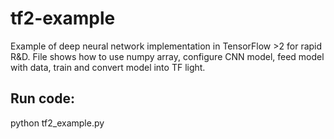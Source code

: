 # tf2-example

Example of deep neural network implementation in TensorFlow >2 for rapid R&D. File shows how to use numpy array, configure CNN model, feed model with data, train and convert model into TF light.

## Run code:
python tf2_example.py

